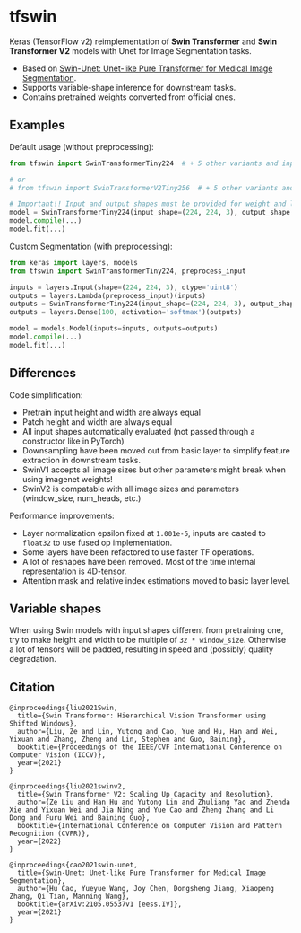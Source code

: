 # tfswin

Keras (TensorFlow v2) reimplementation of **Swin Transformer** and **Swin Transformer V2** models with Unet for Image Segmentation tasks.

+ Based on [Swin-Unet: Unet-like Pure Transformer for
Medical Image Segmentation](https://arxiv.org/pdf/2105.05537.pdf).
+ Supports variable-shape inference for downstream tasks.
+ Contains pretrained weights converted from official ones.

## Examples

Default usage (without preprocessing):

```python
from tfswin import SwinTransformerTiny224  # + 5 other variants and input preprocessing

# or 
# from tfswin import SwinTransformerV2Tiny256  # + 5 other variants and input preprocessing

# Important!! Input and output shapes must be provided for weight and layer calculations
model = SwinTransformerTiny224(input_shape=(224, 224, 3), output_shape = (224,224,1))  # by default will download imagenet[21k]-pretrained weights
model.compile(...)
model.fit(...)
```

Custom Segmentation (with preprocessing):

```python
from keras import layers, models
from tfswin import SwinTransformerTiny224, preprocess_input

inputs = layers.Input(shape=(224, 224, 3), dtype='uint8')
outputs = layers.Lambda(preprocess_input)(inputs)
outputs = SwinTransformerTiny224(input_shape=(224, 224, 3), output_shape = (224,224,1))(outputs)
outputs = layers.Dense(100, activation='softmax')(outputs)

model = models.Model(inputs=inputs, outputs=outputs)
model.compile(...)
model.fit(...)
```

## Differences

Code simplification:

- Pretrain input height and width are always equal
- Patch height and width are always equal
- All input shapes automatically evaluated (not passed through a constructor like in PyTorch)
- Downsampling have been moved out from basic layer to simplify feature extraction in downstream tasks.
- SwinV1 accepts all image sizes but other parameters might break when using imagenet weights!
- SwinV2 is compatable with all image sizes and parameters (window_size, num_heads, etc.)

Performance improvements:

- Layer normalization epsilon fixed at `1.001e-5`, inputs are casted to `float32` to use fused op implementation.
- Some layers have been refactored to use faster TF operations.
- A lot of reshapes have been removed. Most of the time internal representation is 4D-tensor.
- Attention mask and relative index estimations moved to basic layer level.

## Variable shapes

When using Swin models with input shapes different from pretraining one, try to make height and width to be multiple
of `32 * window_size`. Otherwise a lot of tensors will be padded, resulting in speed and (possibly) quality degradation.



## Citation

```
@inproceedings{liu2021Swin,
  title={Swin Transformer: Hierarchical Vision Transformer using Shifted Windows},
  author={Liu, Ze and Lin, Yutong and Cao, Yue and Hu, Han and Wei, Yixuan and Zhang, Zheng and Lin, Stephen and Guo, Baining},
  booktitle={Proceedings of the IEEE/CVF International Conference on Computer Vision (ICCV)},
  year={2021}
}
```

```
@inproceedings{liu2021swinv2,
  title={Swin Transformer V2: Scaling Up Capacity and Resolution}, 
  author={Ze Liu and Han Hu and Yutong Lin and Zhuliang Yao and Zhenda Xie and Yixuan Wei and Jia Ning and Yue Cao and Zheng Zhang and Li Dong and Furu Wei and Baining Guo},
  booktitle={International Conference on Computer Vision and Pattern Recognition (CVPR)},
  year={2022}
}
```

```
@inproceedings{cao2021swin-unet,
  title={Swin-Unet: Unet-like Pure Transformer for Medical Image Segmentation}, 
  author={Hu Cao, Yueyue Wang, Joy Chen, Dongsheng Jiang, Xiaopeng Zhang, Qi Tian, Manning Wang},
  booktitle={arXiv:2105.05537v1 [eess.IV]},
  year={2021}
}
```
